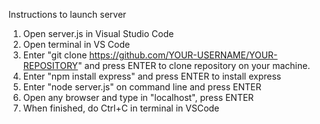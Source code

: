 Instructions to launch server

1. Open server.js in Visual Studio Code
2. Open terminal in VS Code
3. Enter "git clone https://github.com/YOUR-USERNAME/YOUR-REPOSITORY" and press ENTER to clone repository on your machine.
4. Enter "npm install express" and press ENTER to install express
5. Enter "node server.js" on command line and press ENTER
6. Open any browser and type in "localhost", press ENTER
7. When finished, do Ctrl+C in terminal in VSCode
